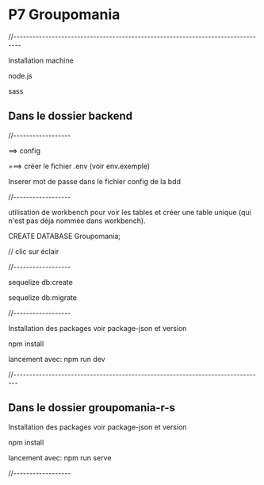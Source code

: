 # P7 Groupomania

//--------------------------------------------------------------------------------

Installation machine

node.js

sass

## Dans le dossier backend 

//------------------

==> config 

===> créer le fichier .env (voir env.exemple)

Inserer mot de passe dans le fichier config de la bdd 

//------------------

utilisation de workbench pour voir les tables et créer une table unique (qui n'est pas déja nommée dans workbench).

CREATE DATABASE Groupomania;

// clic sur éclair

//------------------

sequelize db:create

sequelize db:migrate

//------------------

Installation des packages voir package-json et version

npm install

lancement avec: npm run dev

//-------------------------------------------------------------------------------

## Dans le dossier groupomania-r-s

Installation des packages voir package-json et version 

npm install
    
lancement avec: npm run serve

//------------------ 

